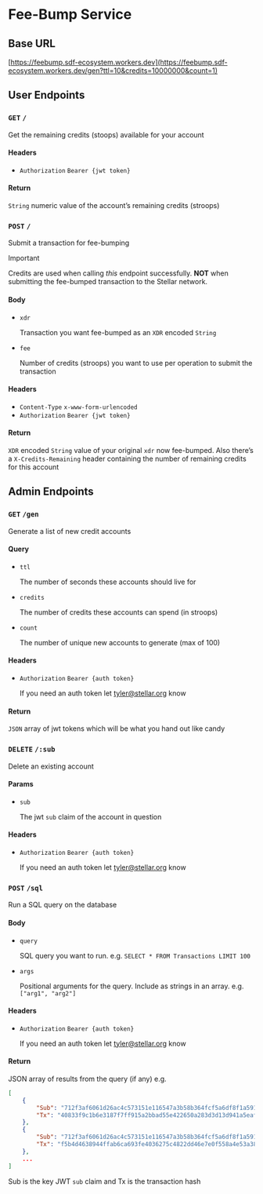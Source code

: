 # Fee-Bump Service

## Base URL

[https://feebump.sdf-ecosystem.workers.dev](https://feebump.sdf-ecosystem.workers.dev/gen?ttl=10&credits=10000000&count=1)

## User Endpoints

### `GET` `/`

Get the remaining credits (stoops) available for your account

#### Headers

- `Authorization` `Bearer {jwt token}`

#### Return

`String` numeric value of the account’s remaining credits (stroops)

### `POST` `/`

Submit a transaction for fee-bumping

> [!IMPORTANT]  
> Credits are used when calling *this* endpoint successfully. **NOT** when submitting the fee-bumped transaction to the Stellar network.

#### Body

- `xdr`
    
    Transaction you want fee-bumped as an `XDR` encoded `String`
    
- `fee`
    
    Number of credits (stroops) you want to use per operation to submit the transaction
    

#### Headers

- `Content-Type` `x-www-form-urlencoded`
- `Authorization` `Bearer {jwt token}`

#### Return

`XDR` encoded `String` value of your original `xdr` now fee-bumped. Also there’s a `X-Credits-Remaining` header containing the number of remaining credits for this account

## Admin Endpoints

### `GET` `/gen`

Generate a list of new credit accounts

#### Query

- `ttl`
    
    The number of seconds these accounts should live for
    
- `credits`
    
    The number of credits these accounts can spend (in stroops)
    
- `count`
    
    The number of unique new accounts to generate (max of 100)
    

#### Headers

- `Authorization` `Bearer {auth token}`
    
    If you need an auth token let [tyler@stellar.org](mailto:tyler@stellar.org) know
    

#### Return

`JSON` array of jwt tokens which will be what you hand out like candy

### `DELETE` `/:sub`

Delete an existing account

#### Params

- `sub`
    
    The jwt `sub` claim of the account in question
    

#### Headers

- `Authorization` `Bearer {auth token}`
    
    If you need an auth token let [tyler@stellar.org](mailto:tyler@stellar.org) know

### `POST` `/sql`

Run a SQL query on the database

#### Body

- `query`
    
    SQL query you want to run. e.g. `SELECT * FROM Transactions LIMIT 100`
    
- `args`
    
    Positional arguments for the query. Include as strings in an array. e.g. `["arg1", "arg2"]`
    

#### Headers

- `Authorization` `Bearer {auth token}`
    
    If you need an auth token let [tyler@stellar.org](mailto:tyler@stellar.org) know

#### Return

JSON array of results from the query (if any)
e.g.
```json
[
    {
        "Sub": "712f3af6061d26ac4c573151e116547a3b58b364fcf5a6df8f1a5916d540cae3",
        "Tx": "40833f9c1b6e3187f7ff915a2bbad55e422650a283d3d13d941a5eaf81abaed7"
    },
    {
        "Sub": "712f3af6061d26ac4c573151e116547a3b58b364fcf5a6df8f1a5916d540cae3",
        "Tx": "f5b4d4638944ffab6ca693fe4036275c4822dd46e7e0f558a4e53a38f704fb45"
    },
    ...
]
```
Sub is the key JWT `sub` claim and Tx is the transaction hash
